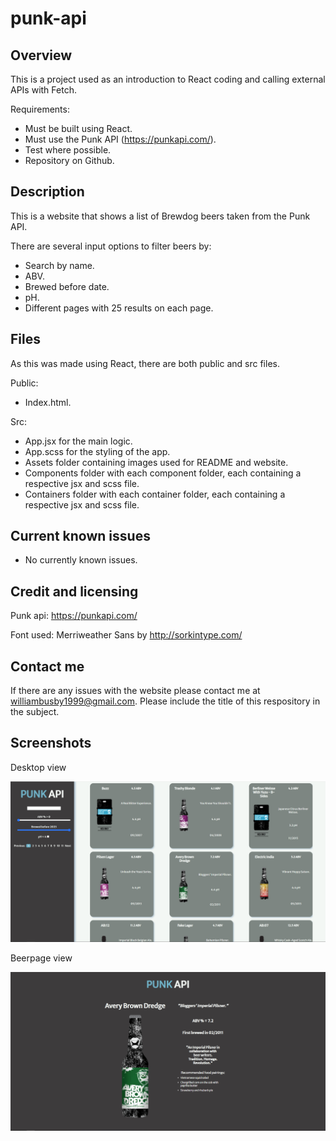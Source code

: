 # punk-api

## Overview

This is a project used as an introduction to React coding and calling external APIs with Fetch.

Requirements:
- Must be built using React.
- Must use the Punk API (https://punkapi.com/).
- Test where possible.
- Repository on Github.

## Description

This is a website that shows a list of Brewdog beers taken from the Punk API.

There are several input options to filter beers by:

- Search by name.
- ABV.
- Brewed before date.
- pH.
- Different pages with 25 results on each page.

## Files

As this was made using React, there are both public and src files.

Public: 

- Index.html.

Src:

- App.jsx for the main logic.
- App.scss for the styling of the app.
- Assets folder containing images used for README and website.
- Components folder with each component folder, each containing a respective jsx and scss file.
- Containers folder with each container folder, each containing a respective jsx and scss file.

## Current known issues

- No currently known issues.

## Credit and licensing

Punk api: https://punkapi.com/

Font used: Merriweather Sans by http://sorkintype.com/

## Contact me

If there are any issues with the website please contact me at williambusby1999@gmail.com. Please include the title of this respository in the subject.

## Screenshots

Desktop view

![Desktop View](https://github.com/WilliamBusby/punk-api/blob/main/public/README_desktop_updated.PNG)

Beerpage view

![Beer page View](https://github.com/WilliamBusby/punk-api/blob/main/public/README_beerpage.PNG)
